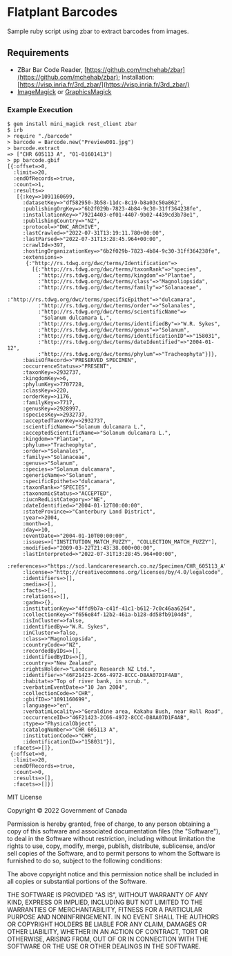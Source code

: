 # Flatplant Barcodes

Sample ruby script using zbar to extract barcodes from images.

## Requirements

- ZBar Bar Code Reader, [https://github.com/mchehab/zbar](https://github.com/mchehab/zbar); Installation: [https://visp.inria.fr/3rd_zbar/](https://visp.inria.fr/3rd_zbar/)
- [ImageMagick](https://imagemagick.org/) or [GraphicsMagick](http://www.graphicsmagick.org/)

### Example Execution

```
$ gem install mini_magick rest_client zbar
$ irb
> require "./barcode"
> barcode = Barcode.new("Preview001.jpg")
> barcode.extract
=> ["CHR 605113 A", "01-01601413"]
> pp barcode.gbif
[{:offset=>0,
  :limit=>20,
  :endOfRecords=>true,
  :count=>1,
  :results=>
   [{:key=>1091160699,
     :datasetKey=>"df582950-3b58-11dc-8c19-b8a03c50a862",
     :publishingOrgKey=>"6b2f029b-7823-4b84-9c30-31ff364238fe",
     :installationKey=>"79214403-ef01-4407-9b02-4439cd3b78e1",
     :publishingCountry=>"NZ",
     :protocol=>"DWC_ARCHIVE",
     :lastCrawled=>"2022-07-31T13:19:11.780+00:00",
     :lastParsed=>"2022-07-31T13:28:45.964+00:00",
     :crawlId=>397,
     :hostingOrganizationKey=>"6b2f029b-7823-4b84-9c30-31ff364238fe",
     :extensions=>
      {:"http://rs.tdwg.org/dwc/terms/Identification"=>
        [{:"http://rs.tdwg.org/dwc/terms/taxonRank"=>"species",
          :"http://rs.tdwg.org/dwc/terms/kingdom"=>"Plantae",
          :"http://rs.tdwg.org/dwc/terms/class"=>"Magnoliopsida",
          :"http://rs.tdwg.org/dwc/terms/family"=>"Solanaceae",
          :"http://rs.tdwg.org/dwc/terms/specificEpithet"=>"dulcamara",
          :"http://rs.tdwg.org/dwc/terms/order"=>"Solanales",
          :"http://rs.tdwg.org/dwc/terms/scientificName"=>
           "Solanum dulcamara L.",
          :"http://rs.tdwg.org/dwc/terms/identifiedBy"=>"W.R. Sykes",
          :"http://rs.tdwg.org/dwc/terms/genus"=>"Solanum",
          :"http://rs.tdwg.org/dwc/terms/identificationID"=>"158031",
          :"http://rs.tdwg.org/dwc/terms/dateIdentified"=>"2004-01-12",
          :"http://rs.tdwg.org/dwc/terms/phylum"=>"Tracheophyta"}]},
     :basisOfRecord=>"PRESERVED_SPECIMEN",
     :occurrenceStatus=>"PRESENT",
     :taxonKey=>2932737,
     :kingdomKey=>6,
     :phylumKey=>7707728,
     :classKey=>220,
     :orderKey=>1176,
     :familyKey=>7717,
     :genusKey=>2928997,
     :speciesKey=>2932737,
     :acceptedTaxonKey=>2932737,
     :scientificName=>"Solanum dulcamara L.",
     :acceptedScientificName=>"Solanum dulcamara L.",
     :kingdom=>"Plantae",
     :phylum=>"Tracheophyta",
     :order=>"Solanales",
     :family=>"Solanaceae",
     :genus=>"Solanum",
     :species=>"Solanum dulcamara",
     :genericName=>"Solanum",
     :specificEpithet=>"dulcamara",
     :taxonRank=>"SPECIES",
     :taxonomicStatus=>"ACCEPTED",
     :iucnRedListCategory=>"NE",
     :dateIdentified=>"2004-01-12T00:00:00",
     :stateProvince=>"Canterbury Land District",
     :year=>2004,
     :month=>1,
     :day=>10,
     :eventDate=>"2004-01-10T00:00:00",
     :issues=>["INSTITUTION_MATCH_FUZZY", "COLLECTION_MATCH_FUZZY"],
     :modified=>"2009-03-22T21:43:38.000+00:00",
     :lastInterpreted=>"2022-07-31T13:28:45.964+00:00",
     :references=>"https://scd.landcareresearch.co.nz/Specimen/CHR_605113_A",
     :license=>"http://creativecommons.org/licenses/by/4.0/legalcode",
     :identifiers=>[],
     :media=>[],
     :facts=>[],
     :relations=>[],
     :gadm=>{},
     :institutionKey=>"4ffd9b7a-c41f-41c1-b612-7c0c46aa6264",
     :collectionKey=>"f656e84f-12b2-461a-b128-dd58fb9104d8",
     :isInCluster=>false,
     :identifiedBy=>"W.R. Sykes",
     :inCluster=>false,
     :class=>"Magnoliopsida",
     :countryCode=>"NZ",
     :recordedByIDs=>[],
     :identifiedByIDs=>[],
     :country=>"New Zealand",
     :rightsHolder=>"Landcare Research NZ Ltd.",
     :identifier=>"46F21423-2C66-4972-8CCC-D8AA07D1F4AB",
     :habitat=>"Top of river bank, in scrub.",
     :verbatimEventDate=>"10 Jan 2004",
     :collectionCode=>"CHR",
     :gbifID=>"1091160699",
     :language=>"en",
     :verbatimLocality=>"Geraldine area, Kakahu Bush, near Hall Road",
     :occurrenceID=>"46F21423-2C66-4972-8CCC-D8AA07D1F4AB",
     :type=>"PhysicalObject",
     :catalogNumber=>"CHR 605113 A",
     :institutionCode=>"CHR",
     :identificationID=>"158031"}],
  :facets=>[]},
 {:offset=>0,
  :limit=>20,
  :endOfRecords=>true,
  :count=>0,
  :results=>[],
  :facets=>[]}]
```

MIT License

Copyright © 2022 Government of Canada

Permission is hereby granted, free of charge, to any person obtaining a copy
of this software and associated documentation files (the "Software"), to deal
in the Software without restriction, including without limitation the rights
to use, copy, modify, merge, publish, distribute, sublicense, and/or sell
copies of the Software, and to permit persons to whom the Software is
furnished to do so, subject to the following conditions:

The above copyright notice and this permission notice shall be included in all
copies or substantial portions of the Software.

THE SOFTWARE IS PROVIDED "AS IS", WITHOUT WARRANTY OF ANY KIND, EXPRESS OR
IMPLIED, INCLUDING BUT NOT LIMITED TO THE WARRANTIES OF MERCHANTABILITY,
FITNESS FOR A PARTICULAR PURPOSE AND NONINFRINGEMENT. IN NO EVENT SHALL THE
AUTHORS OR COPYRIGHT HOLDERS BE LIABLE FOR ANY CLAIM, DAMAGES OR OTHER
LIABILITY, WHETHER IN AN ACTION OF CONTRACT, TORT OR OTHERWISE, ARISING FROM,
OUT OF OR IN CONNECTION WITH THE SOFTWARE OR THE USE OR OTHER DEALINGS IN THE
SOFTWARE.

